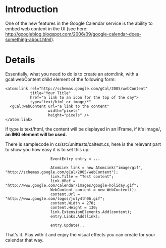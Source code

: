 # Introduction #

One of the new features in the Google Calendar service is the ability to embed web content
in the UI (see here: http://googleblog.blogspot.com/2006/09/google-calendar-does-something-about.html).


# Details #


Essentially, what you need to do is to create an atom:link, with a gcal:webContent
child element of the following form:

```
<atom:link rel="http://schemas.google.com/gCal/2005/webContent"
           title="Your Title"
           href="a link to an icon for the top of the day">
           type="text/html or image/*"
  <gCal:webContent url="a link to the content"
                   width="pixels"
                   height="pixels" />
</atom:link>
```
If type is text/html, the content will be displayed in an IFrame, if it's image/**, an IMG
element will be used.**

There is samplecode in cs/src/unittests/caltest.cs, here is the relevant part to show you how easy it is to set this up:

```
                    EventEntry entry = ...

                    AtomLink link = new AtomLink("image/gif", "http://schemas.google.com/gCal/2005/webContent");
                    link.Title = "Test content";
                    link.HRef = "http://www.google.com/calendar/images/google-holiday.gif";
                    WebContent content = new WebContent();
                    content.Url = "http://www.google.com/logos/july4th06.gif";
                    content.Width = 270;
                    content.Height = 130;
                    link.ExtensionElements.Add(content);
                    entry.Links.Add(link);

                    entry.Update(..

```


That's it. Play with it and enjoy the visual effects you can create for your calendar that way.

